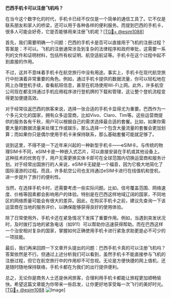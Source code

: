 **巴西手机卡可以注册飞机吗？**

在当今这个数字化的时代，手机卡已经不仅仅是一个简单的通信工具了。它不仅是联系朋友和家人的桥梁，还可以用于各种各样的便利服务。而提到巴西的手机卡，很多人可能会好奇，它是否能够用来注册飞机呢？[[TG💪+ @esim1088](https://t.me/s/esim1088)]

首先，我们需要明确一个问题：巴西的手机卡是否可以直接用于飞机的注册过程？答案是：不可以。飞机的注册通常涉及到复杂的法律程序和政府审批，这需要一系列的文件和证明材料，包括所有权证明、航空适航证等。手机卡在这个过程中起不到直接的作用。

不过，这并不意味着手机卡在航空旅行中没有用途。事实上，手机卡在现代航空旅行中扮演着非常重要的角色。例如，通过手机卡提供的数据流量，你可以轻松地在网上办理登机手续，查看航班信息，甚至在机场使用Wi-Fi上网。此外，许多航空公司现在都支持通过手机应用程序进行登机牌的下载和管理，这让整个登机流程变得更加便捷高效。

对于经常往返巴西的旅客来说，选择一张合适的手机卡显得尤为重要。巴西作为一个多元文化的国家，拥有众多运营商，比如Vivo、Claro、Tim等。这些运营商提供的服务各有千秋，用户可以根据自己的需求选择最合适的套餐。比如，如果你需要大量的数据流量来处理工作或娱乐，那么选择一个包含大量流量的套餐会更加划算；而如果你只是偶尔使用手机卡来保持联系，那么基础套餐可能就足够了。

说到这里，不得不提一下近年来兴起的一种新型手机卡——eSIM卡。与传统的物理SIM卡不同，eSIM卡是一种嵌入式芯片，可以直接安装在手机或其他设备上。这种技术的优势在于，用户无需更换实体卡即可在全球范围内切换运营商和服务计划。对于经常出国旅行的人来说，eSIM卡无疑是一个福音，因为它极大地简化了国际漫游的过程。而且，许多航空公司也支持通过eSIM卡进行在线值机和登机，进一步提升了旅行的便利性。

当然，在选择手机卡时，还需要考虑一些实际问题。比如，信号覆盖范围、网络速度、价格等因素都会影响用户的体验。特别是在巴西这样地域辽阔的国家，不同地区的网络质量可能会有很大的差异。因此，在购买手机卡之前，建议先查询一下该运营商在当地的服务评价，以确保能够获得良好的使用体验。

除了日常使用外，手机卡还在紧急情况下发挥了重要作用。例如，当遇到突发状况时，及时拨打当地的紧急电话（如911）可以帮助你迅速获得帮助。而在巴西这样一个治安相对复杂的国家，掌握如何正确使用手机卡进行紧急求助更是必不可少的一项技能。

最后，我们再来回顾一下文章开头提出的问题：巴西手机卡真的可以注册飞机吗？答案依然是不行。但通过上述分析我们可以看到，虽然手机卡不能直接参与飞机的注册过程，但它在航空旅行中的作用却不可忽视。无论是方便快捷的网上值机，还是随时随地保持联络，手机卡都在为我们的出行提供便利。

总之，无论你是商务人士还是休闲旅客，合理利用手机卡都能让旅程更加顺畅愉快。希望这篇文章能为你带来一些启发，让你更好地享受每一次飞行的美好时光。[[TG💪+ @esim1088](https://t.me/s/esim1088) ![Image](https://i.postimg.cc/4NQfJmqS/Snipaste-2025-05-13-00-14-12.png)]